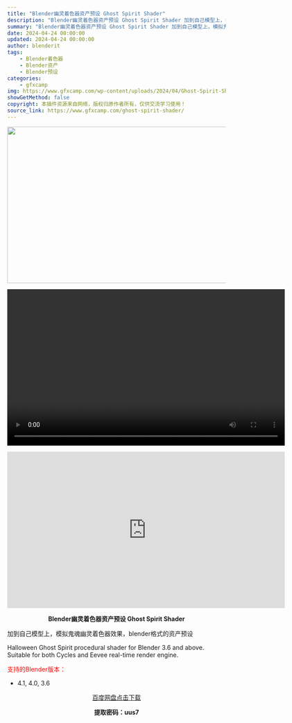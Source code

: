 ```yaml
---
title: "Blender幽灵着色器资产预设 Ghost Spirit Shader"
description: "Blender幽灵着色器资产预设 Ghost Spirit Shader 加到自己模型上，模拟鬼魂幽灵着色器效果，blender格式的资产预设 Halloween Ghost Spirit proce..."
summary: "Blender幽灵着色器资产预设 Ghost Spirit Shader 加到自己模型上，模拟鬼魂幽灵着色器效果，blender格式的资产预设 Halloween Ghost Spirit proce..."
date: 2024-04-24 00:00:00
updated: 2024-04-24 00:00:00
author: blenderit
tags: 
    - Blender着色器
    - Blender资产
    - Blender预设
categories:
    - gfxcamp
img: https://www.gfxcamp.com/wp-content/uploads/2024/04/Ghost-Spirit-Shader.jpg
showGetMethod: false
copyright: 本插件资源来自网络，版权归原作者所有，仅供交流学习使用！
source_link: https://www.gfxcamp.com/ghost-spirit-shader/
---
```

<div><p><img decoding="async" class="aligncenter size-full wp-image-121027" src="https://www.gfxcamp.com/wp-content/uploads/2024/04/Ghost-Spirit-Shader.jpg" data-src="https://www.gfxcamp.com/wp-content/uploads/2024/04/Ghost-Spirit-Shader.jpg" alt="" width="640" height="360" data-srcset="https://www.gfxcamp.com/wp-content/uploads/2024/04/Ghost-Spirit-Shader.jpg 640w, https://www.gfxcamp.com/wp-content/uploads/2024/04/Ghost-Spirit-Shader-150x84.jpg 150w" data-sizes="(max-width: 640px) 100vw, 640px"><br>
</p><center><div style="width: 640px;" class="wp-video"><!--[if lt IE 9]><script>document.createElement('video');</script><![endif]-->
<video class="wp-video-shortcode" id="video-121031-1" width="640" height="360" preload="true" controls="controls"><source type="video/mp4" src="http://cloud.video.taobao.com/play/u/null/p/1/e/6/t/1/459142060285.mp4?_=1"></source><a href="http://cloud.video.taobao.com/play/u/null/p/1/e/6/t/1/459142060285.mp4">http://cloud.video.taobao.com/play/u/null/p/1/e/6/t/1/459142060285.mp4</a></video></div></center><p style="text-align: center;"><iframe loading="lazy" src="https://player.youku.com/embed/XNjM5MDg4NDMwNA==" width="640" height="360" frameborder="0" allowfullscreen="allowfullscreen"></iframe></p><p style="text-align: center;"><strong>Blender幽灵着色器资产预设 Ghost Spirit Shader</strong></p><p>加到自己模型上，模拟鬼魂幽灵着色器效果，blender格式的资产预设</p><p>Halloween Ghost Spirit procedural shader for Blender 3.6 and above. Suitable for both Cycles and Eevee real-time render engine.</p><p style="text-align: left;"><span style="color: #ff0000;">支持的Blender版本：</span></p><ul>
<li style="text-align: left;">4.1, 4.0, 3.6</li>
</ul><p style="text-align: center;"><a class="maxbutton-3 maxbutton maxbutton-baidu" target="_blank" rel="noopener" href="https://pan.baidu.com/s/1rRsLthsfcp_VV2YfbFNeAg?pwd=uus7"><span class="mb-text">百度网盘点击下载</span></a></p><p style="text-align: center;"><strong>提取密码：uus7</strong></p></div>